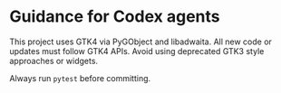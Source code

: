 # Guidance for Codex agents

This project uses GTK4 via PyGObject and libadwaita. All new code or updates must follow GTK4 APIs. Avoid using deprecated GTK3 style approaches or widgets.

Always run `pytest` before committing.
